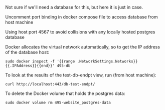 Not sure if we'll need a database for this, but here it is just in case.

Uncomment port binding in docker compose file to access database from host machine

Using host port 4567 to avoid collisions with any locally hosted postgres database

Docker allocates the virtual network automatically, so to get the IP address of the database host:

```sudo docker inspect -f '{{range .NetworkSettings.Networks}}{{.IPAddress}}{{end}}' 495-db```

To look at the results of the test-db-endpt view, run (from host machine):

```curl http://localhost:443/db-test-endpt/```


To delete the Docker volume that holds the postgres data:

```sudo docker volume rm 495-website_postgres-data```